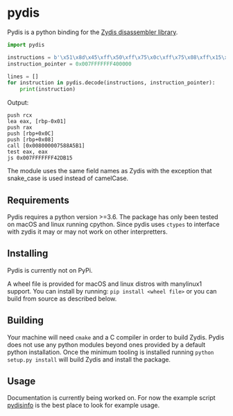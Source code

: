 # pydis

Pydis is a python binding for the [Zydis disassembler library](https://github.com/zyantific/zydis).


```python
import pydis

instructions = b'\x51\x8d\x45\xff\x50\xff\x75\x0c\xff\x75\x08\xff\x15\xa0\xa5\x48\x76\x85\xc0\x0f\x88\xfc\xda\x02\x00'
instruction_pointer = 0x007FFFFFFF400000

lines = []
for instruction in pydis.decode(instructions, instruction_pointer):
    print(instruction)
```
Output:
```assembly
push rcx
lea eax, [rbp-0x01]
push rax
push [rbp+0x0C]
push [rbp+0x08]
call [0x008000007588A5B1]
test eax, eax
js 0x007FFFFFFF42DB15
```

The module uses the same field names as Zydis with the exception that snake_case is used instead of camelCase.

## Requirements
Pydis requires a python version >=3.6. The package has only been tested on macOS and linux running cpython. Since pydis
uses `ctypes` to interface with zydis it may or may not work on other interpretters.

## Installing
Pydis is currently not on PyPi.

A wheel file is provided for macOS and linux distros with manylinux1 support. You can install by running:
`pip install <wheel file>`
or you can build from source as described below.

## Building
Your machine will need `cmake` and a C compiler in order to build Zydis. Pydis does not use any python modules beyond
ones provided by a default python installation. Once the minimum tooling is installed running `python setup.py install`
will build Zydis and install the package.

## Usage
Documentation is currently being worked on. For now the example script [pydisinfo](../master/scripts/pydisinfo) is
the best place to look for example usage.
